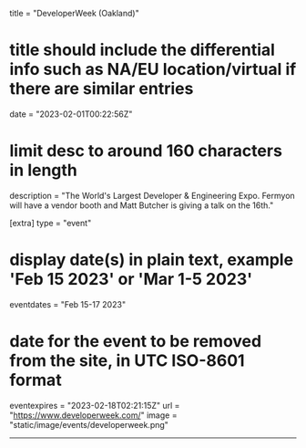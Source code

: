 title = "DeveloperWeek (Oakland)"
# title should include the differential info such as NA/EU location/virtual if there are similar entries
date = "2023-02-01T00:22:56Z"
# limit desc to around 160 characters in length 
description = "The World's Largest Developer &amp; Engineering Expo. Fermyon will have a vendor booth and Matt Butcher is giving a talk on the 16th."

[extra]
type = "event"
# display date(s) in plain text, example 'Feb 15 2023' or 'Mar 1-5 2023'
eventdates = "Feb 15-17 2023"
# date for the event to be removed from the site, in UTC ISO-8601 format
eventexpires = "2023-02-18T02:21:15Z"
url = "https://www.developerweek.com/"
image = "static/image/events/developerweek.png"

---
